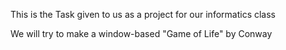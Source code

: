 This is the Task given to us as a 
project for our informatics class

We will try to make a window-based "Game of Life" by Conway

